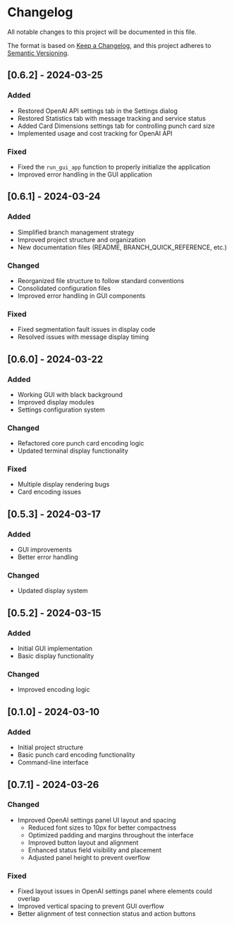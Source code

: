 # Changelog

All notable changes to this project will be documented in this file.

The format is based on [Keep a Changelog](https://keepachangelog.com/en/1.0.0/),
and this project adheres to [Semantic Versioning](https://semver.org/spec/v2.0.0.html).

## [0.6.2] - 2024-03-25

### Added
- Restored OpenAI API settings tab in the Settings dialog
- Restored Statistics tab with message tracking and service status
- Added Card Dimensions settings tab for controlling punch card size
- Implemented usage and cost tracking for OpenAI API

### Fixed
- Fixed the `run_gui_app` function to properly initialize the application
- Improved error handling in the GUI application

## [0.6.1] - 2024-03-24

### Added
- Simplified branch management strategy
- Improved project structure and organization
- New documentation files (README, BRANCH_QUICK_REFERENCE, etc.)

### Changed
- Reorganized file structure to follow standard conventions
- Consolidated configuration files
- Improved error handling in GUI components

### Fixed
- Fixed segmentation fault issues in display code
- Resolved issues with message display timing

## [0.6.0] - 2024-03-22

### Added
- Working GUI with black background
- Improved display modules
- Settings configuration system

### Changed
- Refactored core punch card encoding logic
- Updated terminal display functionality

### Fixed
- Multiple display rendering bugs
- Card encoding issues

## [0.5.3] - 2024-03-17

### Added
- GUI improvements
- Better error handling

### Changed
- Updated display system

## [0.5.2] - 2024-03-15

### Added
- Initial GUI implementation
- Basic display functionality

### Changed
- Improved encoding logic

## [0.1.0] - 2024-03-10

### Added
- Initial project structure
- Basic punch card encoding functionality
- Command-line interface

## [0.7.1] - 2024-03-26

### Changed
- Improved OpenAI settings panel UI layout and spacing
  - Reduced font sizes to 10px for better compactness
  - Optimized padding and margins throughout the interface
  - Improved button layout and alignment
  - Enhanced status field visibility and placement
  - Adjusted panel height to prevent overflow

### Fixed
- Fixed layout issues in OpenAI settings panel where elements could overlap
- Improved vertical spacing to prevent GUI overflow
- Better alignment of test connection status and action buttons 